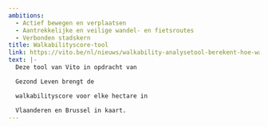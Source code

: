 ```yaml
---
ambitions:
  - Actief bewegen en verplaatsen
  - Aantrekkelijke en veilige wandel- en fietsroutes
  - Verbonden stadskern
title: Walkabilityscore-tool
link: https://vito.be/nl/nieuws/walkability-analysetool-berekent-hoe-wandelvriendelijk-een-buurt
text: |-
  Deze tool van Vito in opdracht van

  Gezond Leven brengt de

  walkabilityscore voor elke hectare in

  Vlaanderen en Brussel in kaart.
---
```

